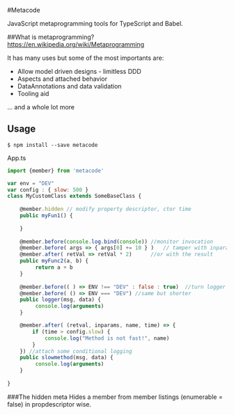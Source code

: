#Metacode

JavaScript metaprogramming tools for TypeScript and Babel.

##What is metaprogramming?
https://en.wikipedia.org/wiki/Metaprogramming

It has many uses but some of the most importants are:
- Allow model driven designs - limitless DDD
- Aspects and attached behavior
- DataAnnotations and data validation
- Tooling aid

... and a whole lot more



## Usage
```
$ npm install --save metacode
```

App.ts

```javascript
import {member} from 'metacode'

var env = "DEV"
var config : { slow: 500 }
class MyCustomClass extends SomeBaseClass {
    
    @member.hidden // modify property descriptor, ctor time
    public myFun1() { 
    
    }
   
    @member.before(console.log.bind(console)) //monitor invocation
    @member.before( args => { args[0] += 10 } )   // tamper with inparams
    @member.after( retVal => retVal * 2)      //or with the result
    public myFunc2(a, b) {
         return a + b   
    }
       
    @member.before(( ) => ENV !== "DEV" : false : true)  //turn logger into noop in prod
    @member.before( () => ENV === "DEV") //same but shorter
    public logger(msg, data) {
         console.log(arguments)
    }

    @member.after( (retval, inparams, name, time) => {
        if (time > config.slow) {
            console.log("Method is not fast!", name)
        }   
    }) //attach some conditional logging
    public slowmethod(msg, data) {
         console.log(arguments)
    }
    
}
```


###The hidden meta 
Hides a member from member listings (enumerable = false) in propdescriptor wise.
